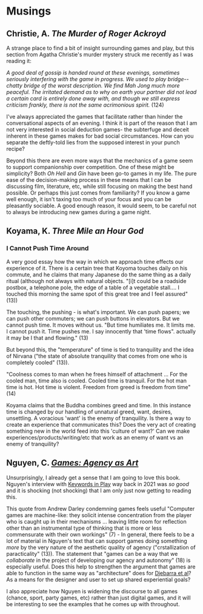 # Musings

## Christie, A. *The Murder of Roger Ackroyd*

A strange place to find a bit of insight surrounding games and play, but this section from Agatha Christie's murder mystery struck me recently as I was reading it: 

_A good deal of gossip is handed round at these evenings, sometimes seriously interfering with the game in progress. We used to play bridge-- chatty bridge of the worst description. We find Mah Jong much more peaceful. The irritated demand as to why on earth your partner did not lead a certain card is entirely done away with, and though we still express criticism frankly, there is not the same acrimonious spirit._ (124)

I've always appreciated the games that facilitate rather than hinder the conversational aspects of an evening. I think it is part of the reason that I am not very interested in social deduction games- the subterfuge and deceit inherent in these games makes for bad social circumstances. How can you separate the deftly-told lies from the supposed interest in your punch recipe? 

Beyond this there are even more ways that the mechanics of a game seem to support companionship over competition. One of these might be simplicity? Both *Oh Hell* and *Gin* have been go-to games in my life. The pure ease of the decision-making process in these means that I can be discussing film, literature, etc, while still focusing on making the best hand possible. Or perhaps this just comes from familiarity? If you know a game well enough, it isn't taxing too much of your focus and you can be pleasantly sociable. A good enough reason, it would seem, to be careful not to always be introducing new games during a game night.


## Koyama, K. _Three Mile an Hour God_

### I Cannot Push Time Around

A very good essay how the way in which we approach time effects our experience of it. There is a certain tree that Koyoma touches daily on his commute, and he claims that many Japanese do the same thing as a daily ritual (although not always with natural objects. "\[i]t could be a roadside postbox, a telephone pole, the edge of a table of a vegetable stall.... I touched this morning the same spot of this great tree and I feel assured" (13)) 

The touching, the pushing - is what's important. We can push papers; we can push other commuters; we can push buttons in elevators. But we cannot push time. It moves without us. "But time humiliates me. It limits me. I cannot push it. Time pushes me. I say innocently that 'time flows". actually it may be I that and flowing." (13) 

But beyond this, the "temperature" of time is tied to tranquility and the idea of Nirvana ("the state of absolute tranquility that comes from one who is completely cooled" (13)).

"Coolness comes to man when he frees himself of attachment ... For the cooled man, time  also is cooled. Cooled time is tranquil. For the hot man time is hot. Hot time is violent. Freedom from greed is freedom from time" (14)

Koyama claims that the Buddha combines greed and time. In this instance time is changed by our handling of unnatural greed, want, desires, unsettling. A voracious 'want' is the enemy of tranquility. Is there a way to create an experience that communicates this? Does the very act of creating something new in the world feed into this 'culture of want?' Can we make experiences/products/writing/etc that work as an enemy of want vs an enemy of tranquility?

## Nguyen, C.  [_Games: Agency as Art_](https://academic.oup.com/book/32137)

Unsurprisingly, I already get a sense that I am going to love this book. Nguyen's interview with [Keywords in Play](https://www.critical-distance.com/2021/03/15/agency-thi-nguyen-keywords-in-play-episode-10/) way back in 2021 was *so good* and it is shocking (not shocking) that I am only just now getting to reading this. 

This quote from Andrew Darley condemning games feels useful "Computer games are machine-like: they solicit intense concentration from the player who is caught up in their mechanisms ... leaving little room for reflection other than an instrumental type of thinking that is more or less commensurate with their own workings" (7) - In general, there feels to be a lot of material in Nguyen's text that can support games doing something *more* by the very nature of the aesthetic quality of agency ("crstallization of paracticality" (13)). The statement that "games can be a way that we *collaborate* in the project of developing our agency and autonomy" (18) is especially useful. Does this help to strengthen the argument that games are able to function in the same way as "architecture" does for [Djebarra et al](https://github.com/mouseandthebillionaire/RAGE/blob/main/relatedWork.md#djebbara-z-et-al-contemplative-neuroaesthetics-and-architecture-a-sensorimotor-exploration-2023)? As a means for the designer and user to set up shared experiential goals?

I also appreciate how Nguyen is widening the discourse to all games (chance, sport, party games, etc) rather than just digital games, and it will be interesting to see the examples that he comes up with throughout.